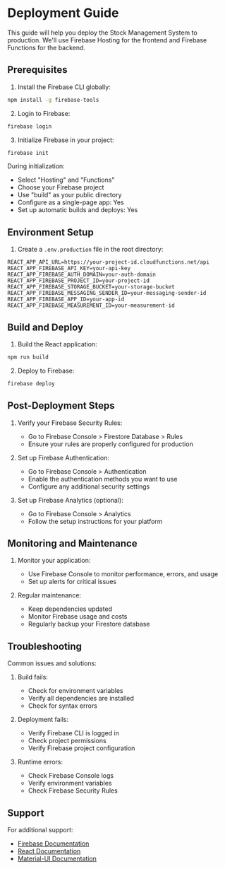 # Deployment Guide

This guide will help you deploy the Stock Management System to production. We'll use Firebase Hosting for the frontend and Firebase Functions for the backend.

## Prerequisites

1. Install the Firebase CLI globally:
```bash
npm install -g firebase-tools
```

2. Login to Firebase:
```bash
firebase login
```

3. Initialize Firebase in your project:
```bash
firebase init
```

During initialization:
- Select "Hosting" and "Functions"
- Choose your Firebase project
- Use "build" as your public directory
- Configure as a single-page app: Yes
- Set up automatic builds and deploys: Yes

## Environment Setup

1. Create a `.env.production` file in the root directory:
```
REACT_APP_API_URL=https://your-project-id.cloudfunctions.net/api
REACT_APP_FIREBASE_API_KEY=your-api-key
REACT_APP_FIREBASE_AUTH_DOMAIN=your-auth-domain
REACT_APP_FIREBASE_PROJECT_ID=your-project-id
REACT_APP_FIREBASE_STORAGE_BUCKET=your-storage-bucket
REACT_APP_FIREBASE_MESSAGING_SENDER_ID=your-messaging-sender-id
REACT_APP_FIREBASE_APP_ID=your-app-id
REACT_APP_FIREBASE_MEASUREMENT_ID=your-measurement-id
```

## Build and Deploy

1. Build the React application:
```bash
npm run build
```

2. Deploy to Firebase:
```bash
firebase deploy
```

## Post-Deployment Steps

1. Verify your Firebase Security Rules:
   - Go to Firebase Console > Firestore Database > Rules
   - Ensure your rules are properly configured for production

2. Set up Firebase Authentication:
   - Go to Firebase Console > Authentication
   - Enable the authentication methods you want to use
   - Configure any additional security settings

3. Set up Firebase Analytics (optional):
   - Go to Firebase Console > Analytics
   - Follow the setup instructions for your platform

## Monitoring and Maintenance

1. Monitor your application:
   - Use Firebase Console to monitor performance, errors, and usage
   - Set up alerts for critical issues

2. Regular maintenance:
   - Keep dependencies updated
   - Monitor Firebase usage and costs
   - Regularly backup your Firestore database

## Troubleshooting

Common issues and solutions:

1. Build fails:
   - Check for environment variables
   - Verify all dependencies are installed
   - Check for syntax errors

2. Deployment fails:
   - Verify Firebase CLI is logged in
   - Check project permissions
   - Verify Firebase project configuration

3. Runtime errors:
   - Check Firebase Console logs
   - Verify environment variables
   - Check Firebase Security Rules

## Support

For additional support:
- [Firebase Documentation](https://firebase.google.com/docs)
- [React Documentation](https://reactjs.org/docs)
- [Material-UI Documentation](https://mui.com/material-ui/getting-started/) 